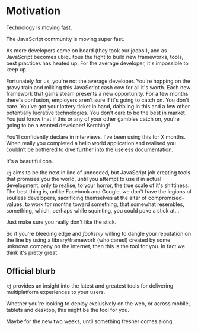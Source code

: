 Motivation
==========

Technology is moving fast.

The JavaScript community is moving super fast.

As more developers come on board (they took our joobs!), and as JavaScript becomes ubiquitous the fight to build new frameworks, tools, best practices has heated up. For the average developer, it's impossible to keep up.

Fortunately for us, you're not the average developer. You're hopping on the gravy train and milking this JavaScript cash cow for all it's worth. Each new framework that gains steam presents a new opportunity. For a few months there's confusion, employers aren't sure if it's going to catch on. You don't care. You've got your lottery ticket in hand, dabbling in this and a few other potentially lucrative technologies.  You don't care to be the best in market. You just know that if this or any of your other gambles catch on, you're going to be a wanted developer! Kerching!

You'll confidently declare in interviews. I've been using this for X months. When really you completed a hello world application and realised you couldn't be bothered to dive further into the useless documentation.

It's a beautiful con.

`kj` aims to be the next in line of unneeded, but JavaScript job creating tools that promises you the world, until you attempt to use it in actual development, only to realise, to your horror, the true scale of it's shittiness.. The best thing is, unlike Facebook and Google, we don't have the legions of soulless developers, sacrificing themselves at the altar of compromised-values, to work for months toward something, that somewhat resembles, something, which, perhaps while squinting, you could poke a stick at...

Just make sure you really don't like the stick.

So if you're bleeding edge and *foolishly* willing to dangle your reputation on the line by using a library/framework (who cares!) created by some unknown company on the internet, then this is the tool for you. In fact we think it's pretty great.

## Official blurb

`kj` provides an insight into the latest and greatest tools for delivering multiplatform experiences to your users.

Whether you're looking to deploy exclusively on the web, or across mobile, tablets and desktop, this might be the tool for you.

Maybe for the new two weeks, until something fresher comes along.